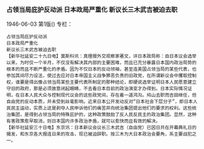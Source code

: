 ### 占领当局庇护反动派  日本政局严重化  新议长三木武吉被迫去职

1946-06-03
第1版()
专栏：

    占领当局庇护反动派
    日本政局严重化
    新议长三木武吉被迫去职
    【新华社延安二十九日电】莫斯科讯：真理报外交观察家著文，评日本政局称：自日本议会选举以来，为时仅一个半月，不仅没有解决其内部的主要困难，而且已充分暴露日本国内政治局势的根本的而且不断严重化的矛盾。因为不仅日本的反动领袖，甚至连美国占领当局的某些代表，也参加其间尽力设法，使过去应对日本帝国主义战争罪恶负责的旧政党，在所谓新议会中攫取控制权，谁要是得出像占领当局某些主要代表所制定的那种结论，即硬说选举证明日本人民愿意建立守旧的政府，那是必须故意闭起眼睛，不去看日本目前的政治演变才办得到。日本实际情况证明，在日本人民大众与控制现代议会的这些政党间，存在着一道鸿沟。鸠山去职而吉田继任，但自由党的反动本质，并未受到丝毫影响。近来日本公开发动反对“日本社会下层分子”，即日本人民民主运动，实质上这是剥夺人民申诉他们的痛苦并向统治集团提出他们的要求的权利。这些统治集团，是得到占领当局的特殊庇护的，这种政策鼓励了反人民反民主的政治集团。显然，这种有害政策愈早取消，则日本国内许多政治矛盾，就可以愈快而且有效的解决。
    【新华社延安三十日电】东京讯：日本新议会议长三木武吉（自由党）已因日共在开幕典礼日的揭发，和东京各大报连日来的攻击，现已被迫辞职。按三木为大日本政治会要角，系主要战犯之一。
